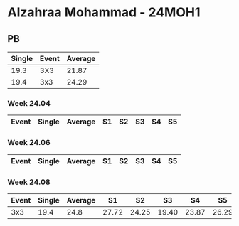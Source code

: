 # Alzahraa Mohammad - 24MOH1

## PB
|Single|Event|Average|
|----|----|----|
|19.3|3X3|21.87|
|19.4|3x3|24.29|
### Week 24.04
|Event|Single|Average|S1|S2|S3|S4|S5|
|-----|-------|------|--|--|--|--|--|
### Week 24.06
|Event|Single|Average|S1|S2|S3|S4|S5|
|-----|-------|------|--|--|--|--|--|
### Week 24.08
|Event|Single|Average|S1|S2|S3|S4|S5|
|-----|-------|------|--|--|--|--|--|
|3x3|19.4|24.8|27.72|24.25|19.40|23.87|26.29|
